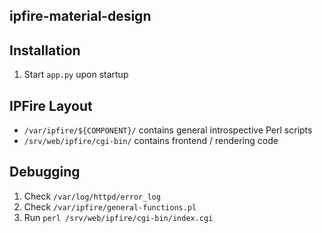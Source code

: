ipfire-material-design
----

## Installation

1. Start `app.py` upon startup

## IPFire Layout

* `/var/ipfire/${COMPONENT}/` contains general introspective Perl scripts
* `/srv/web/ipfire/cgi-bin/` contains frontend / rendering code

## Debugging

1. Check `/var/log/httpd/error_log`
1. Check `/var/ipfire/general-functions.pl`
1. Run `perl /srv/web/ipfire/cgi-bin/index.cgi`

